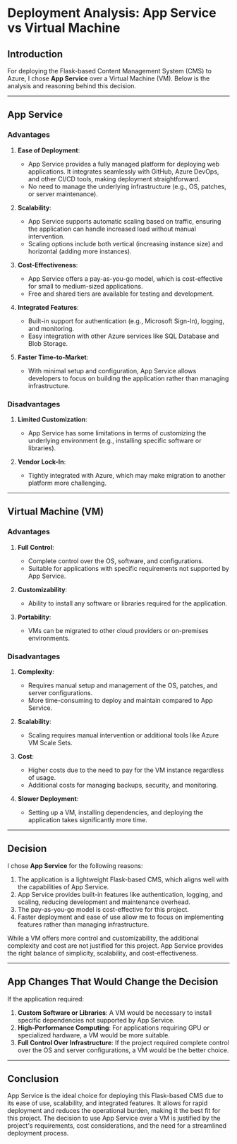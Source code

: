 # Deployment Analysis: App Service vs Virtual Machine

## Introduction
For deploying the Flask-based Content Management System (CMS) to Azure, I chose **App Service** over a Virtual Machine (VM). Below is the analysis and reasoning behind this decision.

---

## **App Service**
### Advantages
1. **Ease of Deployment**:
   - App Service provides a fully managed platform for deploying web applications. It integrates seamlessly with GitHub, Azure DevOps, and other CI/CD tools, making deployment straightforward.
   - No need to manage the underlying infrastructure (e.g., OS, patches, or server maintenance).

2. **Scalability**:
   - App Service supports automatic scaling based on traffic, ensuring the application can handle increased load without manual intervention.
   - Scaling options include both vertical (increasing instance size) and horizontal (adding more instances).

3. **Cost-Effectiveness**:
   - App Service offers a pay-as-you-go model, which is cost-effective for small to medium-sized applications.
   - Free and shared tiers are available for testing and development.

4. **Integrated Features**:
   - Built-in support for authentication (e.g., Microsoft Sign-In), logging, and monitoring.
   - Easy integration with other Azure services like SQL Database and Blob Storage.

5. **Faster Time-to-Market**:
   - With minimal setup and configuration, App Service allows developers to focus on building the application rather than managing infrastructure.

### Disadvantages
1. **Limited Customization**:
   - App Service has some limitations in terms of customizing the underlying environment (e.g., installing specific software or libraries).

2. **Vendor Lock-In**:
   - Tightly integrated with Azure, which may make migration to another platform more challenging.

---

## **Virtual Machine (VM)**
### Advantages
1. **Full Control**:
   - Complete control over the OS, software, and configurations.
   - Suitable for applications with specific requirements not supported by App Service.

2. **Customizability**:
   - Ability to install any software or libraries required for the application.

3. **Portability**:
   - VMs can be migrated to other cloud providers or on-premises environments.

### Disadvantages
1. **Complexity**:
   - Requires manual setup and management of the OS, patches, and server configurations.
   - More time-consuming to deploy and maintain compared to App Service.

2. **Scalability**:
   - Scaling requires manual intervention or additional tools like Azure VM Scale Sets.

3. **Cost**:
   - Higher costs due to the need to pay for the VM instance regardless of usage.
   - Additional costs for managing backups, security, and monitoring.

4. **Slower Deployment**:
   - Setting up a VM, installing dependencies, and deploying the application takes significantly more time.

---

## **Decision**
I chose **App Service** for the following reasons:
1. The application is a lightweight Flask-based CMS, which aligns well with the capabilities of App Service.
2. App Service provides built-in features like authentication, logging, and scaling, reducing development and maintenance overhead.
3. The pay-as-you-go model is cost-effective for this project.
4. Faster deployment and ease of use allow me to focus on implementing features rather than managing infrastructure.

While a VM offers more control and customizability, the additional complexity and cost are not justified for this project. App Service provides the right balance of simplicity, scalability, and cost-effectiveness.

---

## **App Changes That Would Change the Decision**
If the application required:
1. **Custom Software or Libraries**: A VM would be necessary to install specific dependencies not supported by App Service.
2. **High-Performance Computing**: For applications requiring GPU or specialized hardware, a VM would be more suitable.
3. **Full Control Over Infrastructure**: If the project required complete control over the OS and server configurations, a VM would be the better choice.

---

## **Conclusion**
App Service is the ideal choice for deploying this Flask-based CMS due to its ease of use, scalability, and integrated features. It allows for rapid deployment and reduces the operational burden, making it the best fit for this project. The decision to use App Service over a VM is justified by the project's requirements, cost considerations, and the need for a streamlined deployment process.